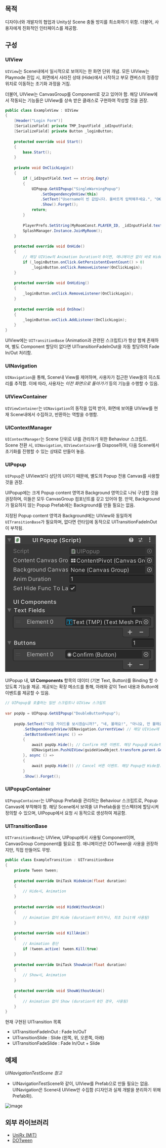 ## 목적

디자이너와 개발자의 협업과 Unity상 Scene 충돌 방지를 최소화하기 위함. 더불어, 사용자에게 친화적인 인터페이스를 제공함.

## 구성

### UIView

``UIView``는 Scene내에서 일시적으로 보여지는 한 화면 단위 개념. 모든 UIView는 Playmode 진입 시, 화면에서 사라진 상태 (Hide)에서 시작하고 부모 캔버스의 정중앙 위치로 이동하는 초기화 과정을 거침.

더불어, UIView는 CanvasGroup를 Component로 갖고 있어야 함. 해당 UIView에서 작동되는 기능들은 UIView를 상속 받은 클래스로 구현하여 작성할 것을 권장.

```csharp
public class ExampleView : UIView
{
    [Header("Login Form")]
    [SerializeField] private TMP_InputField _idInputField;
    [SerializeField] private Button _loginButton;

    protected override void Start()
    {
        base.Start();
    }

    private void OnClickLogin()
    {
        if (_idInputField.text == string.Empty)
        {
            UIPopup.GetUIPopup("SingleWarningPopup")
                .SetDependencyOnView(this)
                .SetText("Username이 빈 값입니다. 올바르게 입력해주세요.", "OK")
                .Show().Forget();
            return;
        }

        PlayerPrefs.SetString(MyRoomConst.PLAYER_ID, _idInputField.text);
        SplashManager.Instance.JoinMyRoom();
    }

    protected override void OnHide()
    {
        // 해당 UIView의 Animation Duration이 0이면, 애니메이션 없이 바로 Hide가 실행되므로, OnHide에서 이벤트 삭제를 검토한다.
        if (_loginButton.onClick.GetPersistentEventCount() > 0)
            _loginButton.onClick.RemoveListener(OnClickLogin);
    }

    protected override void OnHiding()
    {
        _loginButton.onClick.RemoveListener(OnClickLogin);
    }

    protected override void OnShow()
    {
        _loginButton.onClick.AddListener(OnClickLogin);
    }
}    
```

UIView에는 ``UITransitionBase`` (Animation과 관련된 스크립트)가 항상 함께 존재하며, 별도 Component 할당이 없다면 UITransitionFadeInOut을 자동 할당하여 Fade In/Out 처리함.

### UINavigation

``UINavigation``을 통해, Scene내 View를 제어하며, 사용자가 접근한 View들의 히스토리를 추적함. 이에 따라, 사용자는 *이전 화면으로 돌아가기* 등의 기능을 수행할 수 있음.

### UIViewContainer

``UIViewContainer``는 ``UINavigation``의 동작을 입력 받아, 화면에 보여줄 UIView를 현재 Scene내에서 수집하고, 반환하는 역할을 수행함.

### UIContextManager

``UIContextManager``는 Scene 단위로 UI를 관리하기 위한 Behaviour 스크립트. Scene 전환 시, ``UINavigation``, ``UIViewContainer``를 Dispose하여, 다음 Scene에서 초기화를 진행할 수 있는 상태로 만들어 놓음.

### UIPopup

``UIPopup``은 UIView보다 상단의 UI이기 때문에, 별도의 Popup 전용 Canvas를 사용할 것을 권장. 

UIPopup에는 크게 Popup content 영역과 Background 영역으로 나눠 구성할 것을 권장하며, 이들은 모두 CanvasGroup 컴포넌트를 갖고 있어야 함. 만약, Background가 필요하지 않는 Popup Prefab에는 Background를 만들 필요는 없음.

지정된 Popup content 영역과 Background에는 UIView와 동일하게 ``UITransitionBase``가 필요하며, 없다면 런타임에 동적으로 UITransitionFadeInOut이 부착됨.

![image](./Resources/Images/Readme/uinavigation_00.png)

UIPopup 내, **UI Components** 항목의 데이터 (기본 Text, Button)를 Binding 할
수 있도록 기능을 제공. 제공되는 확장 메소드를 통해, 아래와 같이 Text 내용과 Button에 이벤트를 제공할 수 있음.

```csharp
// UIPopup을 호출하는 일반 스크립트나 UIView 스크립트

var popUp = UIPopup.GetUIPopup("DoubleButtonPopup");

    popUp.SetText("다음 가이드를 보시겠습니까?", "네, 볼래요!", "아니요, 안 볼래요!") // 팝업 내용, Confirm 버튼, Cancel 버튼
        .SetDependencyOnView(UINavigation.CurrentView) // 해당 UIView에 Lifecycle에 따름 (Hide시, Hide됨)
        .SetButtonEvent(async () =>
        {
            await popUp.Hide(); // Confirm 버튼 이벤트. 해당 Popup을 Hide하고, 다음 UIView를 보여줌.
            UINavigation.PushUIView(guideViewObject.transform.parent.GetChild(nextGameObjectIndex).name);
        }, async () => 
        {
            await popUp.Hide()) // Cancel 버튼 이벤트. 해당 Popup만 Hide함.
        }
        .Show().Forget();
```

### UIPopupContainer

``UIPopupContainer``는 UIPopup Prefab을 관리하는 Behaviour 스크립트로, Popup Canvas에 부착해야 함. 해당 Scene에서 보여줄 UI Prefab들을 인스펙터에 할당시켜 정의할 수 있으며, UIPopup에서 요청 시 동적으로 생성하여 제공함.

### UITransitionBase

``UITransitionBase``는 UIView, UIPopup에서 사용될 Component이며, CanvasGroup Component를 필요로 함. 애니메이션은 DOTween을 사용을 권장하지만, 직접 만들어도 무방.

```csharp
public class ExampleTransition : UITransitionBase
{
    private Tween tween;

    protected override UniTask HideAnim(float duration)
    {
        // Hide시, Animation
    }

    protected override void HideWithoutAnim()
    {
        // Animation 없이 Hide (duration이 0이거나, 최초 Init에 사용됨)
    }

    protected override void KillAnim()
    {
        // Animation 중단
        if (tween.active) tween.Kill(true)
    }

    protected override UniTask ShowAnim(float duration)
    {
        // Show시, Animation
    }

    protected override void ShowWithoutAnim()
    {
        // Animation 없이 Show (duration이 0인 경우, 사용됨)
    }
}
```

현재 구현된 UITransition 목록

- UITransitionFadeInOut : Fade In/OuT
- UITransitionSlide : Slide (왼쪽, 위, 오른쪽, 아래)
- UITransitionFadeSlide : Fade In/Out + Slide

## 예제

*UINavigationTestScene 참고*

- UINavigationTestScene와 같이, UIView를 Prefab으로 만들 필요는 없음. UINavigation은 Scene내 UIView만 수집함 (디자인과 실제 개발을 분리하기 위해 Prefab화).

![image](./Resources/Images/Readme/uinavigationExample_00.gif)

## 외부 라이브러리

- [UniRx (MIT)](https://github.com/neuecc/UniRx)
- [DOTween](https://dotween.demigiant.com/)